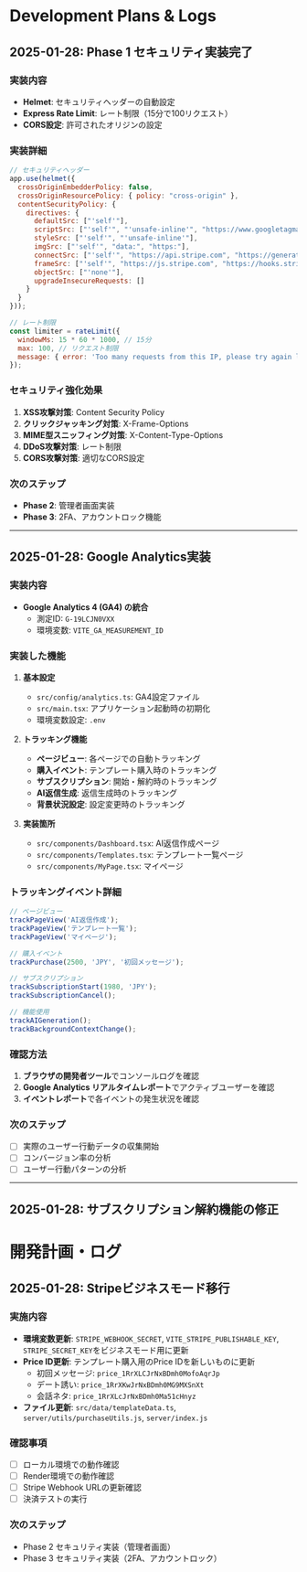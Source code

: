 # Development Plans & Logs

## 2025-01-28: Phase 1 セキュリティ実装完了

### 実装内容
- **Helmet**: セキュリティヘッダーの自動設定
- **Express Rate Limit**: レート制限（15分で100リクエスト）
- **CORS設定**: 許可されたオリジンの設定

### 実装詳細
```javascript
// セキュリティヘッダー
app.use(helmet({
  crossOriginEmbedderPolicy: false,
  crossOriginResourcePolicy: { policy: "cross-origin" },
  contentSecurityPolicy: {
    directives: {
      defaultSrc: ["'self'"],
      scriptSrc: ["'self'", "'unsafe-inline'", "https://www.googletagmanager.com"],
      styleSrc: ["'self'", "'unsafe-inline'"],
      imgSrc: ["'self'", "data:", "https:"],
      connectSrc: ["'self'", "https://api.stripe.com", "https://generativelanguage.googleapis.com"],
      frameSrc: ["'self'", "https://js.stripe.com", "https://hooks.stripe.com"],
      objectSrc: ["'none'"],
      upgradeInsecureRequests: []
    }
  }
}));

// レート制限
const limiter = rateLimit({
  windowMs: 15 * 60 * 1000, // 15分
  max: 100, // リクエスト制限
  message: { error: 'Too many requests from this IP, please try again later.' }
});
```

### セキュリティ強化効果
1. **XSS攻撃対策**: Content Security Policy
2. **クリックジャッキング対策**: X-Frame-Options
3. **MIME型スニッフィング対策**: X-Content-Type-Options
4. **DDoS攻撃対策**: レート制限
5. **CORS攻撃対策**: 適切なCORS設定

### 次のステップ
- **Phase 2**: 管理者画面実装
- **Phase 3**: 2FA、アカウントロック機能

---

## 2025-01-28: Google Analytics実装

### 実装内容
- **Google Analytics 4 (GA4) の統合**
  - 測定ID: `G-19LCJN0VXX`
  - 環境変数: `VITE_GA_MEASUREMENT_ID`

### 実装した機能
1. **基本設定**
   - `src/config/analytics.ts`: GA4設定ファイル
   - `src/main.tsx`: アプリケーション起動時の初期化
   - 環境変数設定: `.env`

2. **トラッキング機能**
   - **ページビュー**: 各ページでの自動トラッキング
   - **購入イベント**: テンプレート購入時のトラッキング
   - **サブスクリプション**: 開始・解約時のトラッキング
   - **AI返信生成**: 返信生成時のトラッキング
   - **背景状況設定**: 設定変更時のトラッキング

3. **実装箇所**
   - `src/components/Dashboard.tsx`: AI返信作成ページ
   - `src/components/Templates.tsx`: テンプレート一覧ページ
   - `src/components/MyPage.tsx`: マイページ

### トラッキングイベント詳細
```javascript
// ページビュー
trackPageView('AI返信作成');
trackPageView('テンプレート一覧');
trackPageView('マイページ');

// 購入イベント
trackPurchase(2500, 'JPY', '初回メッセージ');

// サブスクリプション
trackSubscriptionStart(1980, 'JPY');
trackSubscriptionCancel();

// 機能使用
trackAIGeneration();
trackBackgroundContextChange();
```

### 確認方法
1. **ブラウザの開発者ツール**でコンソールログを確認
2. **Google Analytics リアルタイムレポート**でアクティブユーザーを確認
3. **イベントレポート**で各イベントの発生状況を確認

### 次のステップ
- [ ] 実際のユーザー行動データの収集開始
- [ ] コンバージョン率の分析
- [ ] ユーザー行動パターンの分析

---

## 2025-01-28: サブスクリプション解約機能の修正 

# 開発計画・ログ

## 2025-01-28: Stripeビジネスモード移行

### 実施内容
- **環境変数更新**: `STRIPE_WEBHOOK_SECRET`, `VITE_STRIPE_PUBLISHABLE_KEY`, `STRIPE_SECRET_KEY`をビジネスモード用に更新
- **Price ID更新**: テンプレート購入用のPrice IDを新しいものに更新
  - 初回メッセージ: `price_1RrXLCJrNxBDmh0MofoAqrJp`
  - デート誘い: `price_1RrXKwJrNxBDmh0MG9MXSnXt`
  - 会話ネタ: `price_1RrXLcJrNxBDmh0Ma51cHnyz`
- **ファイル更新**: `src/data/templateData.ts`, `server/utils/purchaseUtils.js`, `server/index.js`

### 確認事項
- [ ] ローカル環境での動作確認
- [ ] Render環境での動作確認
- [ ] Stripe Webhook URLの更新確認
- [ ] 決済テストの実行

### 次のステップ
- Phase 2 セキュリティ実装（管理者画面）
- Phase 3 セキュリティ実装（2FA、アカウントロック） 
